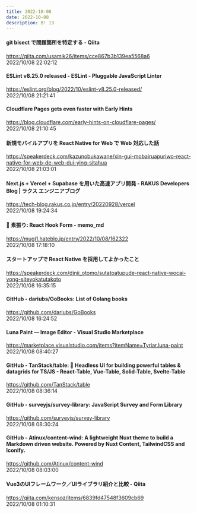 ```yaml
---
title: 2022-10-08
date: 2022-10-08
description: B! 13
---
```


#### git bisect で問題箇所を特定する - Qiita
https://qiita.com/usamik26/items/cce867b3b139ea5568a6<br>
2022/10/08 22:02:12<br>


#### ESLint v8.25.0 released - ESLint - Pluggable JavaScript Linter
https://eslint.org/blog/2022/10/eslint-v8.25.0-released/<br>
2022/10/08 21:21:41<br>


#### Cloudflare Pages gets even faster with Early Hints
https://blog.cloudflare.com/early-hints-on-cloudflare-pages/<br>
2022/10/08 21:10:45<br>


#### 新規モバイルアプリを React Native for Web で Web 対応した話
https://speakerdeck.com/kazunobukawane/xin-gui-mobairuapuriwo-react-native-for-web-de-web-dui-ying-sitahua<br>
2022/10/08 21:03:01<br>


#### Next.js + Vercel + Supabase を用いた高速アプリ開発 - RAKUS Developers Blog | ラクス エンジニアブログ
https://tech-blog.rakus.co.jp/entry/20220928/vercel<br>
2022/10/08 19:24:34<br>


#### 🏏 素振り: React Hook Form - memo_md
https://mugi1.hateblo.jp/entry/2022/10/08/162322<br>
2022/10/08 17:18:10<br>


#### スタートアップで React Native を採用してよかったこと
https://speakerdeck.com/dinii_otomo/sutatoatupude-react-native-wocai-yong-siteyokatutakoto<br>
2022/10/08 16:35:15<br>


#### GitHub - dariubs/GoBooks: List of Golang books
https://github.com/dariubs/GoBooks<br>
2022/10/08 16:24:52<br>


#### Luna Paint — Image Editor - Visual Studio Marketplace
https://marketplace.visualstudio.com/items?itemName=Tyriar.luna-paint<br>
2022/10/08 08:40:27<br>


#### GitHub - TanStack/table: 🤖 Headless UI for building powerful tables & datagrids for TS/JS - React-Table, Vue-Table, Solid-Table, Svelte-Table
https://github.com/TanStack/table<br>
2022/10/08 08:36:14<br>


#### GitHub - surveyjs/survey-library: JavaScript Survey and Form Library
https://github.com/surveyjs/survey-library<br>
2022/10/08 08:30:24<br>


#### GitHub - Atinux/content-wind: A lightweight Nuxt theme to build a Markdown driven website. Powered by Nuxt Content, TailwindCSS and Iconify.
https://github.com/Atinux/content-wind<br>
2022/10/08 08:03:00<br>


#### Vue3のUIフレームワーク／UIライブラリ紹介と比較 - Qiita
https://qiita.com/kensoz/items/6839fd47548f3609cb69<br>
2022/10/08 01:10:31<br>


